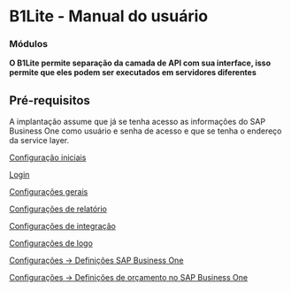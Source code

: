 # B1Lite - Manual do usuário
### Módulos
**O B1Lite permite separação da camada de API com sua interface, isso permite que eles podem ser executados em servidores diferentes**


## Pré-requisitos
A implantação assume que já se tenha acesso as informações do SAP Business One como usuário e senha de acesso e que se tenha o endereço da service layer.

[Configuração iniciais](1-setting.MD)

[Login](2-start.MD)

[Configurações gerais](3-general-settings.MD)

[Configurações de relatório](4-general-settings-report.MD)

[Configurações de integração](5-general-settings-integration.MD)

[Configurações de logo](6-general-settings-logo.MD)

[Configurações -> Definições SAP Business One](7-general-settings-settingsviewer.MD)

[Configurações -> Definições de orçamento no SAP Business One](8-general-settings-settingsviewer-budget.MD)


